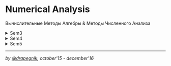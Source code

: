 # Numerical Analysis
Вычислительные Методы Алгебры & Методы Численного Анализа

<details>
<summary>Sem3</summary>
* [s3lab1](https://github.com/Drapegnik/bsu/tree/master/numerical-analysis/s3lab1) - [Метод Гаусса (Gauss method)](https://drapegnik.github.io/bsu/numerical-analysis/s3lab1/lab1.pdf)
* [s3lab2](https://github.com/Drapegnik/bsu/tree/master/numerical-analysis/s3lab2) - [Метод квадратного корня (The method of square root)](https://drapegnik.github.io/bsu/numerical-analysis/s3lab2/lab2.pdf)
* [s3lab3](https://github.com/Drapegnik/bsu/tree/master/numerical-analysis/s3lab3) - [Метод левой прогонки (Tridiagonal matrix algorithm)](https://drapegnik.github.io/bsu/numerical-analysis/s3lab3/lab3.docx)
* [s3lab4](https://github.com/Drapegnik/bsu/tree/master/numerical-analysis/s3lab4) - [Метод простой итерации (Fixed-point iteration)](https://drapegnik.github.io/bsu/numerical-analysis/s3lab4/lab4.pdf)
8 [s3lab5](https://github.com/Drapegnik/bsu/tree/master/numerical-analysis/s3lab5) - [Метод Гаусса-Зейделя (Gauss–Seidel method)](https://drapegnik.github.io/bsu/numerical-analysis/s3lab5/lab5.pdf)
* [s3lab6](https://github.com/Drapegnik/bsu/tree/master/numerical-analysis/s3lab6) - [Метод градиентного спуска (Gradient descent method)](https://drapegnik.github.io/bsu/numerical-analysis/s3lab6/lab6.pdf)
* [s3lab7](https://github.com/Drapegnik/bsu/tree/master/numerical-analysis/s3lab7) - [Метод Данилевского (Danilevsky method)](https://drapegnik.github.io/bsu/numerical-analysis/s3lab7/lab7.pdf)
* [s3lab8](https://github.com/Drapegnik/bsu/tree/master/numerical-analysis/s3lab8) - [Метод Крылова (Krylov method)](https://drapegnik.github.io/bsu/numerical-analysis/s3lab8/lab8.pdf)
* [s3lab9](https://github.com/Drapegnik/bsu/tree/master/numerical-analysis/s3lab9) - [Степенной метод (Power iteration)](https://drapegnik.github.io/bsu/numerical-analysis/s3lab9/lab9.pdf)
* [s3lab10](https://github.com/Drapegnik/bsu/tree/master/numerical-analysis/s3lab10) - [Метод вращений (Jacobi eigenvalue algorithm)](https://drapegnik.github.io/bsu/numerical-analysis/s3lab10/lab10.pdf)
</details>

<details>
<summary>Sem4</summary>
* [s4lab1](https://github.com/Drapegnik/bsu/tree/master/numerical-analysis/s4lab1) - [Интерполяционный многочлен Ньютона (Newton polynomial)](https://drapegnik.github.io/bsu/numerical-analysis/s4lab1/lab1.pdf)
* [s4lab2](https://github.com/Drapegnik/bsu/tree/master/numerical-analysis/s4lab2) - [Квадратурные формулы для интегралов (The definite integral approximating)](https://drapegnik.github.io/bsu/numerical-analysis/s4lab2/lab2.pdf)
* [s4lab3](https://github.com/Drapegnik/bsu/tree/master/numerical-analysis/s4lab3) - [Кубический сплайн (Cybic spline interpolation)](https://drapegnik.github.io/bsu/numerical-analysis/s4lab3/lab3.pdf)
* [s4lab4](https://github.com/Drapegnik/bsu/tree/master/numerical-analysis/s4lab4) - [Квадратичная аппроксимация (Quadratic approximation)](https://drapegnik.github.io/bsu/numerical-analysis/s4lab4/lab4.pdf)
</details>

<details>
<summary>Sem5</summary>
* [s5lab1](https://github.com/Drapegnik/bsu/tree/master/numerical-analysis/s5lab1) - [Методы Эйлера и Рунге-Кутты решения ОДУ (Euler & Runge–Kutta methods for solving ODEs)](https://drapegnik.github.io/bsu/numerical-analysis/s5lab1/lab1.pdf)
* [s5lab2](https://github.com/Drapegnik/bsu/tree/master/numerical-analysis/s5lab2) - [Дифференциальные уравнения в частных производных (Partial differential equations)](https://drapegnik.github.io/bsu/numerical-analysis/s5lab2/lab2.pdf)
</details>

***

*by [@drapegnik](https://github.com/Drapegnik), october'15 - december'16*